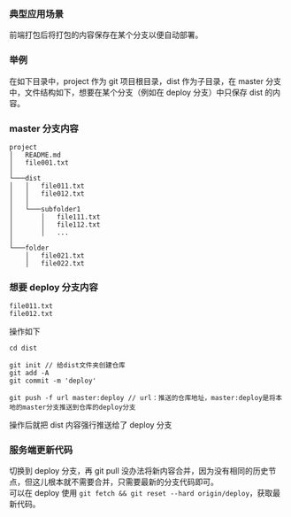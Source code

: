 ### 典型应用场景

前端打包后将打包的内容保存在某个分支以便自动部署。

### 举例

在如下目录中，project 作为 git 项目根目录，dist 作为子目录，在 master 分支中，文件结构如下，想要在某个分支（例如在 deploy 分支）中只保存 dist 的内容。

### master 分支内容

```
project
│   README.md
│   file001.txt    
│
└───dist
│   │   file011.txt
│   │   file012.txt
│   │
│   └───subfolder1
│       │   file111.txt
│       │   file112.txt
│       │   ...
│   
└───folder
    │   file021.txt
    │   file022.txt
```

### 想要 deploy 分支内容

```
file011.txt
file012.txt
```

操作如下

```
cd dist

git init // 给dist文件夹创建仓库
git add -A
git commit -m 'deploy'

git push -f url master:deploy // url：推送的仓库地址，master:deploy是将本地的master分支推送到仓库的deploy分支
```

操作后就把 dist 内容强行推送给了 deploy 分支

### 服务端更新代码

切换到 deploy 分支，再 git pull 没办法将新内容合并，因为没有相同的历史节点，但这儿根本就不需要合并，只需要最新的分支代码即可。  
可以在 deploy 使用 `git fetch && git reset --hard origin/deploy`，获取最新代码。
